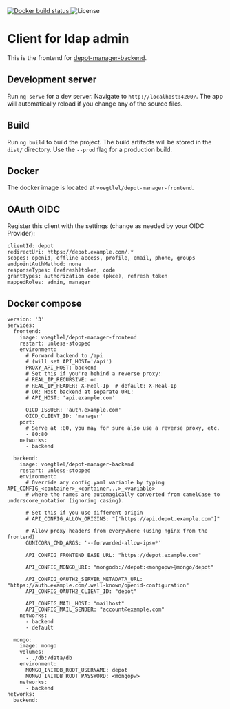 <a href="https://cloud.docker.com/repository/docker/voegtlel/depot-manager-frontend/builds">
  <img src="https://img.shields.io/docker/cloud/build/voegtlel/depot-manager-frontend.svg" alt="Docker build status" />
</a>
<img src="https://img.shields.io/github/license/voegtlel/depot-manager-frontend.svg" alt="License" />

# Client for ldap admin

This is the frontend for [depot-manager-backend](https://github.com/voegtlel/depot-manager-backend).

## Development server

Run `ng serve` for a dev server. Navigate to `http://localhost:4200/`. The app will automatically reload if you change any of the source files.

## Build

Run `ng build` to build the project. The build artifacts will be stored in the `dist/` directory. Use the `--prod` flag for a production build.

## Docker

The docker image is located at `voegtlel/depot-manager-frontend`.

## OAuth OIDC

Register this client with the settings (change as needed by your OIDC Provider):

```
clientId: depot
redirectUri: https://depot.example.com/.*
scopes: openid, offline_access, profile, email, phone, groups
endpointAuthMethod: none
responseTypes: (refresh)token, code
grantTypes: authorization code (pkce), refresh token
mappedRoles: admin, manager
```

## Docker compose

```
version: '3'
services:
  frontend:
    image: voegtlel/depot-manager-frontend
    restart: unless-stopped
    environment:
      # Forward backend to /api
      # (will set API_HOST='/api')
      PROXY_API_HOST: backend
      # Set this if you're behind a reverse proxy:
      # REAL_IP_RECURSIVE: on
      # REAL_IP_HEADER: X-Real-Ip  # default: X-Real-Ip
      # OR: Host backend at separate URL:
      # API_HOST: 'api.example.com'

      OICD_ISSUER: 'auth.example.com'
      OICD_CLIENT_ID: 'manager'
    port:
      # Serve at :80, you may for sure also use a reverse proxy, etc.
      - 80:80
    networks:
      - backend

  backend:
    image: voegtlel/depot-manager-backend
    restart: unless-stopped
    environment:
      # Override any config.yaml variable by typing API_CONFIG_<container>_<container...>_<variable>
      # where the names are automagically converted from camelCase to underscore_notation (ignoring casing).

      # Set this if you use different origin
      # API_CONFIG_ALLOW_ORIGINS: "['https://api.depot.example.com']"

      # Allow proxy headers from everywhere (using nginx from the frontend)
      GUNICORN_CMD_ARGS: '--forwarded-allow-ips=*'

      API_CONFIG_FRONTEND_BASE_URL: "https://depot.example.com"

      API_CONFIG_MONGO_URI: "mongodb://depot:<mongopw>@mongo/depot"

      API_CONFIG_OAUTH2_SERVER_METADATA_URL: "https://auth.example.com/.well-known/openid-configuration"
      API_CONFIG_OAUTH2_CLIENT_ID: "depot"

      API_CONFIG_MAIL_HOST: "mailhost"
      API_CONFIG_MAIL_SENDER: "account@example.com"
    networks:
      - backend
      - default

  mongo:
    image: mongo
    volumes:
      - ./db:/data/db
    environment:
      MONGO_INITDB_ROOT_USERNAME: depot
      MONGO_INITDB_ROOT_PASSWORD: <mongopw>
    networks:
      - backend
networks:
  backend:
```
